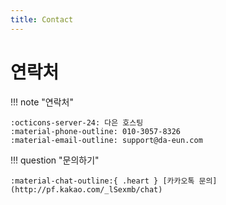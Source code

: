 ```yaml
---
title: Contact
---
```


# 연락처

!!! note "연락처"

    :octicons-server-24: 다은 호스팅   
    :material-phone-outline: 010-3057-8326   
    :material-email-outline: support@da-eun.com

!!! question "문의하기"

    :material-chat-outline:{ .heart } [카카오톡 문의](http://pf.kakao.com/_lSexmb/chat)